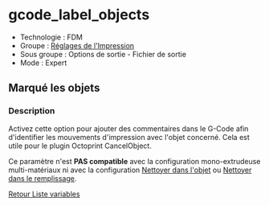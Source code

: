 # gcode_label_objects

* Technologie : FDM
* Groupe : [Réglages de l'Impression](../print_settings/print_settings.md)
* Sous groupe : Options de sortie - Fichier de sortie
* Mode : Expert

## Marqué les objets

### Description

Activez cette option pour ajouter des commentaires dans le G-Code afin d'identifier les mouvements d'impression avec l'objet concerné.
Cela est utile pour le plugin Octoprint CancelObject.

Ce paramètre n'est **PAS compatible** avec la configuration mono-extrudeuse multi-matériaux ni avec la configuration [Nettoyer dans l'objet](wipe_into_objects.md) ou [Nettoyer dans le remplissage](wipe_into_infill.md).

[Retour Liste variables](variable_list.md)